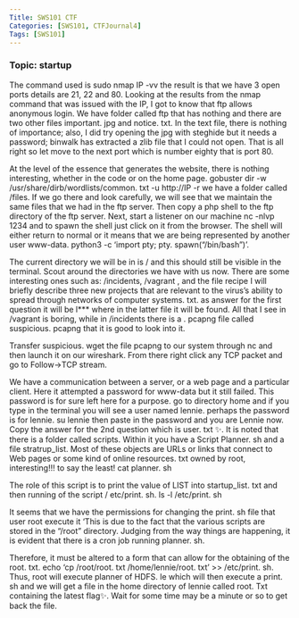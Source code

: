 ```yaml
---
Title: SWS101 CTF 
Categories: [SWS101, CTFJournal4]
Tags: [SWS101]
---
```


### Topic: startup
The command used is sudo nmap IP -vv the result is that we have 3 open ports details are 21, 22 and 80. Looking at the results from the nmap command that was issued with the IP, I got to know that ftp allows anonymous login. We have folder called ftp that has nothing and there are two other files important. jpg and notice. txt. In the text file, there is nothing of importance; also, I did try opening the jpg with steghide but it needs a password; binwalk has extracted a zlib file that I could not open. That is all right so let move to the next port which is number eighty that is port 80. 

At the level of the essence that generates the website, there is nothing interesting, whether in the code or on the home page. gobuster dir -w /usr/share/dirb/wordlists/common. txt -u http://IP -r we have a folder called /files. If we go there and look carefully, we will see that we maintain the same files that we had in the ftp server. Then copy a php shell to the ftp directory of the ftp server. Next, start a listener on our machine nc -nlvp 1234 and to spawn the shell just click on it from the browser. The shell will either return to normal or it means that we are being represented by another user www-data. python3 -c ‘import pty; pty. spawn(“/bin/bash”)’. 

The current directory we will be in is / and this should still be visible in the terminal. Scout around the directories we have with us now. There are some interesting ones such as: /incidents, /vagrant , and the file recipe I will briefly describe three new projects that are relevant to the virus’s ability to spread through networks of computer systems. txt. as answer for the first question it will be l*** where in the latter file it will be found. All that I see in /vagrant is boring, while in /incidents there is a . pcapng file called suspicious. pcapng that it is good to look into it. 

Transfer suspicious. wget the file pcapng to our system through nc and then launch it on our wireshark. From there right click any TCP packet and go to Follow->TCP stream. 
 
We have a communication between a server, or a web page and a particular client. Here it attempted a password for www-data but it still failed. This password is for sure left here for a purpose. 
go to directory home and if you type in the terminal you will see a user named lennie. perhaps the password is for lennie. su lennie then paste in the password and you are Lennie now. Copy the answer for the 2nd question which is user. txt ✨. 
It is noted that there is a folder called scripts. Within it you have a Script Planner. sh and a file stratrup_list. Most of these objects are URLs or links that connect to Web pages or some kind of online resources. txt owned by root, interesting!!! to say the least! cat planner. sh 
 
The role of this script is to print the value of LIST into startup_list. txt and then running of the script / etc/print. sh. ls -l /etc/print. sh 
 
It seems that we have the permissions for changing the print. sh file that user root execute it ‘This is due to the fact that the various scripts are stored in the “/root” directory. Judging from the way things are happening, it is evident that there is a cron job running planner. sh. 
 
 
Therefore, it must be altered to a form that can allow for the obtaining of the root. txt. echo ‘cp /root/root. txt /home/lennie/root. txt’ >> /etc/print. sh. Thus, root will execute planner of HDFS. le which will then execute a print. sh and we will get a file in the home directory of lennie called root. Txt containing the latest flag✨. Wait for some time may be a minute or so to get back the file.